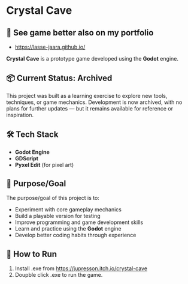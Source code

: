 # **Crystal Cave**

## 👀 See game better also on my portfolio
- https://lasse-jaara.github.io/

**Crystal Cave** is a prototype game developed using the **Godot** engine.

## 📦 Current Status: Archived

This project was built as a learning exercise to explore new tools, techniques, or game mechanics.
Development is now archived, with no plans for further updates — but it remains available for reference or inspiration.

## 🛠️ Tech Stack

- **Godot Engine**
- **GDScript**
- **Pyxel Edit** (for pixel art)

## 🎯 Purpose/Goal

The purpose/goal of this project is to:
- Experiment with core gameplay mechanics
- Build a playable version for testing
- Improve programming and game development skills
- Learn and practice using the **Godot** engine
- Develop better coding habits through experience

## 🚀 How to Run
1. Install .exe from https://jupresson.itch.io/crystal-cave
2. Doupble click .exe to run the game.
